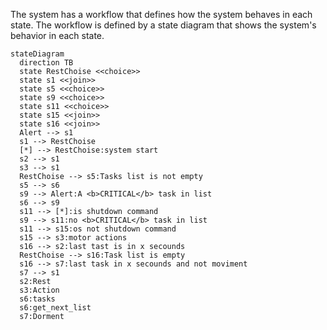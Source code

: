 
The system has a workflow that defines how the system behaves in each state. The workflow is defined by a state diagram that shows the system's behavior in each state.

```mermaid
stateDiagram
  direction TB
  state RestChoise <<choice>>
  state s1 <<join>>
  state s5 <<choice>>
  state s9 <<choice>>
  state s11 <<choice>>
  state s15 <<join>>
  state s16 <<join>>
  Alert --> s1
  s1 --> RestChoise
  [*] --> RestChoise:system start
  s2 --> s1
  s3 --> s1
  RestChoise --> s5:Tasks list is not empty
  s5 --> s6
  s9 --> Alert:A <b>CRITICAL</b> task in list
  s6 --> s9
  s11 --> [*]:is shutdown command
  s9 --> s11:no <b>CRITICAL</b> task in list
  s11 --> s15:os not shutdown command
  s15 --> s3:motor actions
  s16 --> s2:last tast is in x secounds
  RestChoise --> s16:Task list is empty
  s16 --> s7:last task in x secounds and not moviment
  s7 --> s1
  s2:Rest
  s3:Action
  s6:tasks
  s6:get_next_list
  s7:Dorment
```